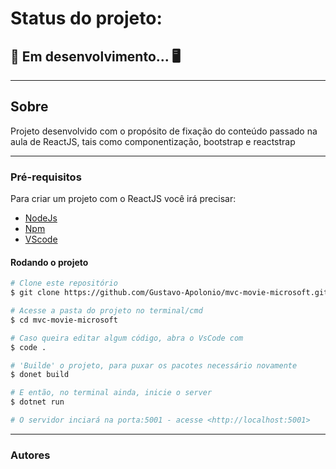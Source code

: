 # Status do projeto: 
## &#128679; Em desenvolvimento... &#128421;

---

## Sobre

Projeto desenvolvido com o propósito de fixação do conteúdo passado na aula de ReactJS, tais como componentização, bootstrap e reactstrap

---

### Pré-requisitos

Para criar um projeto com o ReactJS você irá precisar:
<nav>
  <ul>
    <li><a href="https://nodejs.org/en/">NodeJs </a></li>
    <li><a href="https://pt-br.reactjs.org/docs/create-a-new-react-app.html">Npm</a></li>
    <li><a href="https://code.visualstudio.com/Download">VScode</a></li>
  </ul>
</nav>

#### Rodando o projeto

```bash
# Clone este repositório
$ git clone https://github.com/Gustavo-Apolonio/mvc-movie-microsoft.git

# Acesse a pasta do projeto no terminal/cmd
$ cd mvc-movie-microsoft

# Caso queira editar algum código, abra o VsCode com
$ code .

# 'Builde' o projeto, para puxar os pacotes necessário novamente
$ donet build

# E então, no terminal ainda, inicie o server
$ dotnet run

# O servidor inciará na porta:5001 - acesse <http://localhost:5001>
```

---

### Autores


